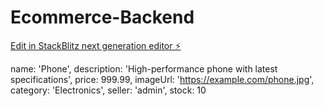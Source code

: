 # Ecommerce-Backend

[Edit in StackBlitz next generation editor ⚡️](https://stackblitz.com/~/github.com/reginaldbdanso/Ecommerce-Backend)


name: 'Phone',
description: 'High-performance phone with latest specifications',
price: 999.99,
imageUrl: 'https://example.com/phone.jpg',
category: 'Electronics',
seller: 'admin',
stock: 10
